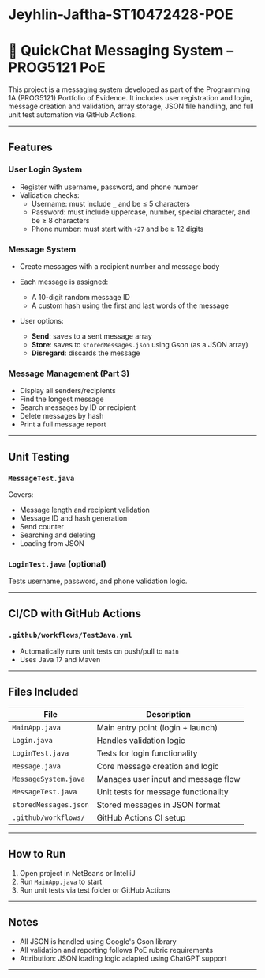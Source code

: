 # Jeyhlin-Jaftha-ST10472428-POE
# 📱 QuickChat Messaging System – PROG5121 PoE

This project is a messaging system developed as part of the Programming 1A (PROG5121) Portfolio of Evidence. It includes user registration and login, message creation and validation, array storage, JSON file handling, and full unit test automation via GitHub Actions.

---

##  Features

###  User Login System
- Register with username, password, and phone number
- Validation checks:
  - Username: must include `_` and be ≤ 5 characters
  - Password: must include uppercase, number, special character, and be ≥ 8 characters
  - Phone number: must start with `+27` and be ≥ 12 digits

###  Message System
- Create messages with a recipient number and message body
- Each message is assigned:
  - A 10-digit random message ID
  - A custom hash using the first and last words of the message

- User options:
  - **Send**: saves to a sent message array
  - **Store**: saves to `storedMessages.json` using Gson (as a JSON array)
  - **Disregard**: discards the message

###  Message Management (Part 3)
- Display all senders/recipients
- Find the longest message
- Search messages by ID or recipient
- Delete messages by hash
- Print a full message report

---

##  Unit Testing

### `MessageTest.java`
Covers:
- Message length and recipient validation
- Message ID and hash generation
- Send counter
- Searching and deleting
- Loading from JSON

### `LoginTest.java` (optional)
Tests username, password, and phone validation logic.

---

##  CI/CD with GitHub Actions

### `.github/workflows/TestJava.yml`
- Automatically runs unit tests on push/pull to `main`
- Uses Java 17 and Maven

---

## Files Included

| File                  | Description                            |
|-----------------------|----------------------------------------|
| `MainApp.java`        | Main entry point (login + launch)      |
| `Login.java`          | Handles validation logic               |
| `LoginTest.java`      | Tests for login functionality          |
| `Message.java`        | Core message creation and logic        |
| `MessageSystem.java`  | Manages user input and message flow    |
| `MessageTest.java`    | Unit tests for message functionality   |
| `storedMessages.json` | Stored messages in JSON format         |
| `.github/workflows/`  | GitHub Actions CI setup                |

---

##  How to Run

1. Open project in NetBeans or IntelliJ
2. Run `MainApp.java` to start
3. Run unit tests via test folder or GitHub Actions

---

##  Notes

- All JSON is handled using Google's Gson library
- All validation and reporting follows PoE rubric requirements
- Attribution: JSON loading logic adapted using ChatGPT support

---

